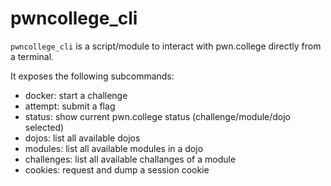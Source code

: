 # pwncollege_cli

`pwncollege_cli` is a script/module to interact with pwn.college directly
from a terminal.

It exposes the following subcommands:

- docker: start a challenge
- attempt: submit a flag
- status: show current pwn.college status (challenge/module/dojo selected)
- dojos: list all available dojos
- modules: list all available modules in a dojo
- challenges: list all available challanges of a module
- cookies: request and dump a session cookie
